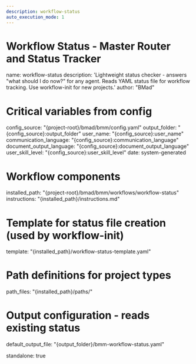 ```yaml
---
description: workflow-status
auto_execution_mode: 1
---
```


# Workflow Status - Master Router and Status Tracker
name: workflow-status
description: 'Lightweight status checker - answers "what should I do now?" for any agent. Reads YAML status file for workflow tracking. Use workflow-init for new projects.'
author: "BMad"

# Critical variables from config
config_source: "{project-root}/bmad/bmm/config.yaml"
output_folder: "{config_source}:output_folder"
user_name: "{config_source}:user_name"
communication_language: "{config_source}:communication_language"
document_output_language: "{config_source}:document_output_language"
user_skill_level: "{config_source}:user_skill_level"
date: system-generated

# Workflow components
installed_path: "{project-root}/bmad/bmm/workflows/workflow-status"
instructions: "{installed_path}/instructions.md"

# Template for status file creation (used by workflow-init)
template: "{installed_path}/workflow-status-template.yaml"

# Path definitions for project types
path_files: "{installed_path}/paths/"

# Output configuration - reads existing status
default_output_file: "{output_folder}/bmm-workflow-status.yaml"

standalone: true
